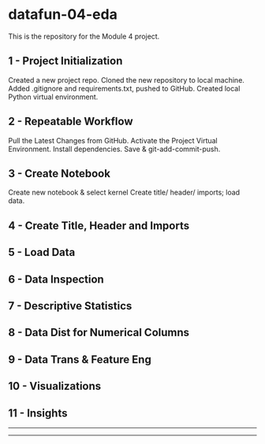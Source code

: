 # datafun-04-eda
This is the repository for the Module 4 project.

## 1 - Project Initialization
Created a new project repo.
Cloned the new repository to local machine.
Added .gitignore and requirements.txt, pushed to GitHub.
Created local Python virtual environment.

## 2 - Repeatable Workflow
Pull the Latest Changes from GitHub.
Activate the Project Virtual Environment.
Install dependencies.
Save & git-add-commit-push.

## 3 - Create Notebook
Create new notebook & select kernel
Create title/ header/ imports; load data.

## 4 - Create Title, Header and Imports

## 5 - Load Data

## 6 - Data Inspection

## 7 - Descriptive Statistics

## 8 - Data Dist for Numerical Columns

## 9 - Data Trans & Feature Eng

## 10 - Visualizations

## 11 - Insights

---











---

